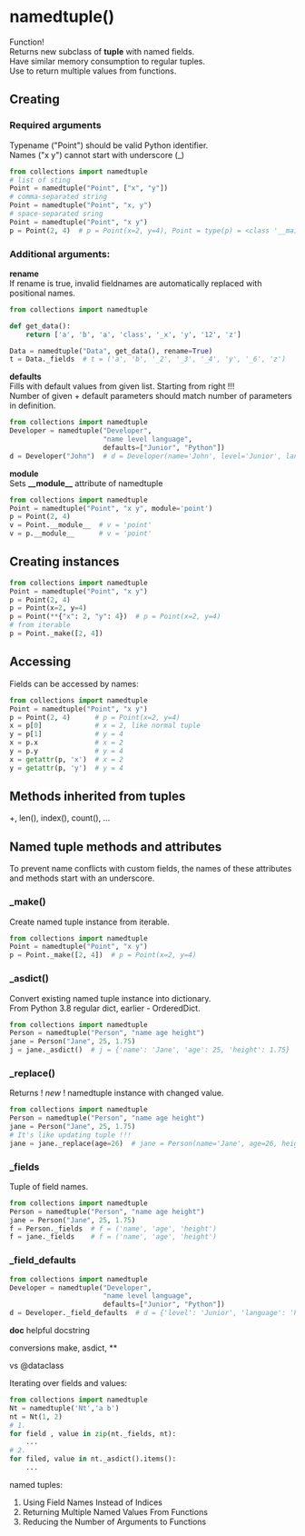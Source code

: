 # namedtuple()  
Function!  
Returns new subclass of **tuple** with named fields.  
Have similar memory consumption to regular tuples.  
Use to return multiple values from functions.  
## Creating
### Required arguments
Typename ("Point") should be valid Python identifier.  
Names ("x y") cannot start with underscore (_)
```python
from collections import namedtuple
# list of sting
Point = namedtuple("Point", ["x", "y"])
# comma-separated string
Point = namedtuple("Point", "x, y")
# space-separated sring
Point = namedtuple("Point", "x y")
p = Point(2, 4)  # p = Point(x=2, y=4), Point = type(p) = <class '__main__.Point'>
```
### Additional arguments:  
**rename**  
If rename is true, invalid fieldnames are automatically replaced with positional names.  
```python
from collections import namedtuple

def get_data():
    return ['a', 'b', 'a', 'class', '_x', 'y', '12', 'z']

Data = namedtuple("Data", get_data(), rename=True)
t = Data._fields  # t = ('a', 'b', '_2', '_3', '_4', 'y', '_6', 'z')
```
**defaults**  
Fills with default values from given list. Starting from right !!!  
Number of given + default parameters should match number of parameters in definition.
```python
from collections import namedtuple
Developer = namedtuple("Developer",
                       "name level language",
                       defaults=["Junior", "Python"])
d = Developer("John")  # d = Developer(name='John', level='Junior', language='Python')
```
**module**  
Sets **\_\_module\_\_** attribute of namedtuple
```python
from collections import namedtuple
Point = namedtuple("Point", "x y", module='point')
p = Point(2, 4)
v = Point.__module__  # v = 'point'
v = p.__module__      # v = 'point'
```
## Creating instances  
```python
from collections import namedtuple
Point = namedtuple("Point", "x y")
p = Point(2, 4)
p = Point(x=2, y=4)
p = Point(**{"x": 2, "y": 4})  # p = Point(x=2, y=4)
# from iterable
p = Point._make([2, 4])
```
## Accessing
Fields can be accessed by names:  
```python
from collections import namedtuple
Point = namedtuple("Point", "x y")
p = Point(2, 4)      # p = Point(x=2, y=4)
x = p[0]             # x = 2, like normal tuple
y = p[1]             # y = 4
x = p.x              # x = 2
y = p.y              # y = 4
x = getattr(p, 'x')  # x = 2
y = getattr(p, 'y')  # y = 4
```
## Methods inherited from tuples
+, len(), index(), count(), ...
## Named tuple methods and attributes  
To prevent name conflicts with custom fields, the names of these attributes and methods start with an underscore.  
### _make()
Create named tuple instance from iterable.
```python
from collections import namedtuple
Point = namedtuple("Point", "x y")
p = Point._make([2, 4])  # p = Point(x=2, y=4)
```
### _asdict()
Convert existing named tuple instance into dictionary.  
From Python 3.8 regular dict, earlier - OrderedDict.
```python
from collections import namedtuple
Person = namedtuple("Person", "name age height")
jane = Person("Jane", 25, 1.75)
j = jane._asdict()  # j = {'name': 'Jane', 'age': 25, 'height': 1.75}
```
### _replace()
Returns ! *new* ! namedtuple instance with changed value.
```python
from collections import namedtuple
Person = namedtuple("Person", "name age height")
jane = Person("Jane", 25, 1.75)
# It's like updating tuple !!!
jane = jane._replace(age=26)  # jane = Person(name='Jane', age=26, height=1.75)
```
### _fields
Tuple of field names.  
```python
from collections import namedtuple
Person = namedtuple("Person", "name age height")
jane = Person("Jane", 25, 1.75)
f = Person._fields  # f = ('name', 'age', 'height')
f = jane._fields    # f = ('name', 'age', 'height')
```
### _field_defaults
```python
from collections import namedtuple
Developer = namedtuple("Developer",
                       "name level language",
                       defaults=["Junior", "Python"])
d = Developer._field_defaults  # d = {'level': 'Junior', 'language': 'Python'}
```

__doc__ helpful docstring

conversions
make, asdict, **

vs @dataclass

Iterating over fields and values:
```python
from collections import namedtuple
Nt = namedtuple('Nt','a b')
nt = Nt(1, 2)
# 1.
for field , value in zip(nt._fields, nt):
    ...
# 2.
for filed, value in nt._asdict().items():
    ...
```

named tuples:
1. Using Field Names Instead of Indices
2. Returning Multiple Named Values From Functions
3. Reducing the Number of Arguments to Functions
